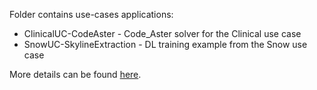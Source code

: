 Folder contains use-cases applications:

*  ClinicalUC-CodeAster - Code_Aster solver for the Clinical use case
*  SnowUC-SkylineExtraction - DL training example from the Snow use case

More details can be found [here](https://www.sodalite.eu/reports/d33-prototype-application-and-infrastructure-performance-models).